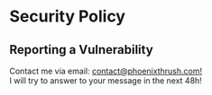 # Security Policy

## Reporting a Vulnerability

Contact me via email: [contact@phoenixthrush.com!](mailto:contact@phoenixthrush.com)<br>
I will try to answer to your message in the next 48h!
